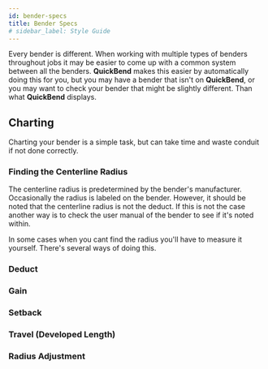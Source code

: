 ```yaml
---
id: bender-specs
title: Bender Specs
# sidebar_label: Style Guide
---
```


Every bender is different. When working with multiple types of benders throughout jobs it may be easier to come up with a common system between all the benders. **QuickBend** makes this easier by automatically doing this for you, but you may have a bender that isn't on **QuickBend**, or you may want to check your bender that might be slightly different. Than what **QuickBend** displays.

## Charting

Charting your bender is a simple task, but can take time and waste conduit if not done correctly.

### Finding the Centerline Radius

The centerline radius is predetermined by the bender's manufacturer. Occasionally the radius is labeled on the bender. However, it should be noted that the centerline radius is not the deduct. If this is not the case another way is to check the user manual of the bender to see if it's noted within.

In some cases when you cant find the radius you'll have to measure it yourself. There's several ways of doing this.

### Deduct

### Gain

### Setback

### Travel (Developed Length)

### Radius Adjustment
